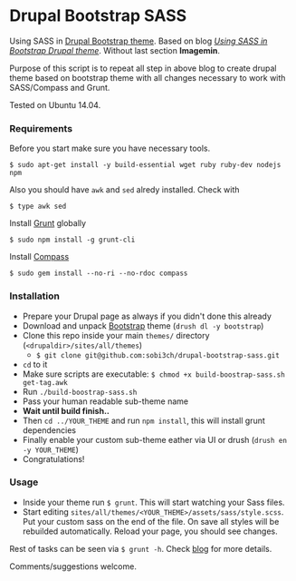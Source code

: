 # Drupal Bootstrap SASS

Using SASS in [Drupal Bootstrap theme](https://www.drupal.org/project/bootstrap). Based on blog *[Using SASS in Bootstrap Drupal theme](http://www.webfoobar.com/node/9)*. Without last section **Imagemin**.

Purpose of this script is to repeat all step in above blog to create drupal theme based on bootstrap theme with all changes necessary to work with SASS/Compass and Grunt.

Tested on Ubuntu 14.04. 


### Requirements

Before you start make sure you have necessary tools.
```
$ sudo apt-get install -y build-essential wget ruby ruby-dev nodejs npm
```

Also you should have `awk` and `sed` alredy installed. Check with
```
$ type awk sed
```

Install [Grunt](http://gruntjs.com/) globally
```
$ sudo npm install -g grunt-cli
```

Install [Compass](http://compass-style.org/)
```
$ sudo gem install --no-ri --no-rdoc compass
```

### Installation

* Prepare your Drupal page as always if you didn't done this already
* Download and unpack [Bootstrap](https://www.drupal.org/project/bootstrap) theme (`drush dl -y bootstrap`)
* Clone this repo inside your main `themes/` directory (`<drupaldir>/sites/all/themes`)
    * `$ git clone git@github.com:sobi3ch/drupal-bootstrap-sass.git`
* `cd` to it
* Make sure scripts are executable: `$ chmod +x build-boostrap-sass.sh get-tag.awk`
* Run `./build-boostrap-sass.sh`
* Pass your human readable sub-theme name
* **Wait until build finish..**
* Then `cd ../YOUR_THEME` and run `npm install`, this will install grunt dependencies
* Finally enable your custom sub-theme eather via UI or drush (`drush en -y YOUR_THEME`)
* Congratulations!

### Usage

* Inside your theme run `$ grunt`. This will start watching your Sass files. 
* Start editing `sites/all/themes/<YOUR_THEME>/assets/sass/style.scss`. Put your custom sass on the end of the file. On save all styles will be rebuilded automatically. Reload your page, you should see changes.

Rest of tasks can be seen via `$ grunt -h`. Check [blog](http://www.webfoobar.com/node/9) for more details.

Comments/suggestions welcome.

